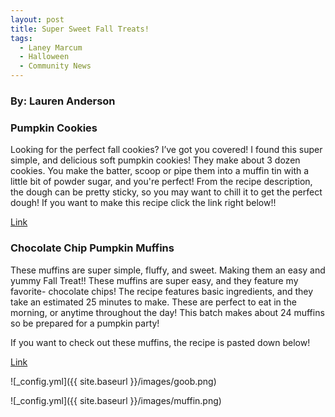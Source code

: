 ```yaml
---
layout: post
title: Super Sweet Fall Treats!
tags:
  - Laney Marcum
  - Halloween
  - Community News
---
```



### By: Lauren Anderson

### Pumpkin Cookies

Looking for the perfect fall cookies? I’ve got you covered! I found this super simple, and delicious soft pumpkin cookies! They make about 3 dozen cookies. You make the batter,  scoop or pipe them into a muffin tin with a little bit of powder sugar, and you're perfect! From the recipe description, the dough can be pretty sticky, so you may want to chill it to get the perfect dough! 
If you want to make this recipe click the link right below!!

<a href="https://lovelylittlekitchen.com/soft-pumpkin-cookies/">Link</a> 
### Chocolate Chip Pumpkin Muffins

These muffins are super simple, fluffy, and sweet. Making them an easy and yummy Fall Treat!! These muffins are super easy, and they feature my favorite- chocolate chips! The recipe features basic ingredients, and they take an estimated 25 minutes to make.  These are perfect to eat in the morning, or anytime throughout the day! This batch makes about 24 muffins so be prepared for a pumpkin party!
  

If you want to check out these muffins, the recipe is pasted down below!
  
  <a href="https://www.dinneratthezoo.com/pumpkin-chocolate-chip-muffins/">Link</a> 
  
  
![_config.yml]({{ site.baseurl }}/images/goob.png)


![_config.yml]({{ site.baseurl }}/images/muffin.png)
